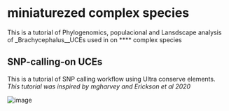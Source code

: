 # miniaturezed complex species
This is a tutorial of Phylogenomics, populacional and Lansdscape analysis of _Brachycephalus__UCEs used in on **** complex species

## SNP-calling-on UCEs
This is a tutorial of SNP calling workflow using Ultra conserve elements. _This tutorial was inspired by mgharvey and Erickson et al 2020_

![image](https://user-images.githubusercontent.com/77129713/123535256-0a1ff780-d6f9-11eb-8efb-929a867f933e.png)
